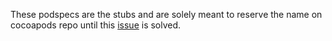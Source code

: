 These podspecs are the stubs and are solely meant to reserve the name on cocoapods repo until this [issue](https://github.com/facebook/flipper/issues/132) is solved.
